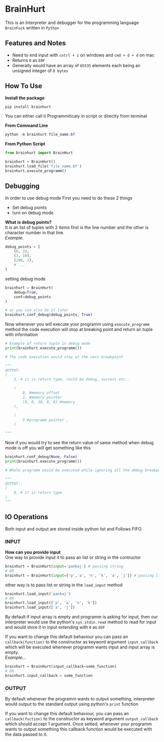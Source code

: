 
# BrainHurt 

This is an Interpreter and debugger for the programming language `BrainFuck` written in `Python`


## Features and Notes
* Need to end input with `cntrl + z` on windows and `cmd + d + d` on mac
* Returns `0` as `EOF`
* Generally would have an array of `65535` elements each being an unsigned integer of `8 bytes`

## How To Use

**Install the package** 

```powershell
pip install brainhurt
```

You can either call it Programmiticaly in script or direclty from terminal 

**From Command Line**
```powershell
python -m brainhurt file_name.bf
```

**From Python Script**
```py
from brainhurt import BrainHurt

brainhurt = BrainHurt()
brainhurt.load_file('file_name.bf')
brainhurt.execute_programm()
```

## Debugging
In order to use debug mode First you need to do these 2 things 
* Set debug points
* turn on debug mode


**What is debug points?**  
It is an list of tuples with 2 items first is the line number and the other is character number in that line.  
_Example._
```py
debug_points = [
    (0, 3),
    (3, 10),
    (100, 2),
    # ....
]
```

setting debug mode
```py
brainhurt = BrainHurt(
    debug=True,
    conf=debug_points
)

# or you can also do it later  
brainhurt.conf_debug(debug_points, True)
```

Now whenever you will execute your programm using `execute_programm` method the code execution will stop at breaking point and return an tuple with information
```py
# Example of return tuple in debug mode
print(brainhurt.execute_programm())

# The code execution would stop at the next breakpoint

"""
OUTPUT:
(
    2, # it is return type, could be debug, success etc..

    (
        0, #memory offset
        2, #memory pointer
        [0, 0, 10, 0, 0] #memory 
    ),

    (
        5 #programm pointer ,
    )

"""
```

Now if you would try to see the return value of same method when debug mode is off you will get something like this 
```py
brainhurt.conf_debug(None, False)
print(brainhurt.execute_programm())

# Whole programm would be executed while ignoring all the debug breakpoints

"""
OUTPUT::
(
    0, # it is return type 
)
"""
```

## IO Operations
Both input and output are stored inside python list and Follows FIFO. 

### INPUT
**How can you provide input**  
One way to provide input it to pass an list or string in the contructor
```py
brainhurt = BrainHurt(input='pankaj') # passing string 
# OR 
brainhurt = BrainHurt(input=['p','a', 'n', 'k', 'a', 'j']) # passing list
```

other way is to pass list or string in the `load_input` method
```py
brainhurt.load_input('pankaj')
# OR
brainhurt.load_input(['p', 'a', 'n', 'k'])
brainhurt.load_input(['a', 'j'])
```

By default if input array is empty and programm is asking for input, then our interpreter would use the python's `sys.stdin.read` method to read for input and would store it in input extending with `0` as `EOF`

If you want to change this default behaviour you can pass an `callback(function)` to the constructor as keyword argument `input_callback` which will be executed whenever programm wants input and input array is empty.  
_Example..._
```py
brainhurt = BrainHurt(input_callback=some_function)
# OR
brainhurt.input_callback = some_function
```

### OUTPUT
By default whenever the programm wants to output something, interpreter would output to the standard output using python's `print` function 

If you want to change this default behaviour, you can pass an `callback(fuction)` to the constructor as keyword argument `output_callback` which should accept 1 argument. Once setted, whenever your programm wants to output something this callback function would be executed with the data passed to it.  
